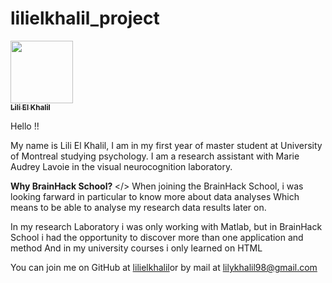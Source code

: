# lilielkhalil_project
<a href="https://github.com/lilielkhalil">
   <img src="https://avatars.githubusercontent.com/u/87989383?v=4?s=100" width="100px;" alt=""/>
   <br /><sub><b>Lili El Khalil</b></sub>
</a>

Hello !!

My name is Lili El Khalil,
I am in my first year of master student at University of Montreal studying psychology.
I am a research assistant with Marie Audrey Lavoie in the visual neurocognition laboratory.

<b> Why BrainHack School? </B>
</>
When joining the BrainHack School, i was looking farward in particular to know more about data analyses
Which means to be able to analyse my research data results later on.

In my research Laboratory i was only working with Matlab, but in BrainHack School i had the opportunity to discover more than one application and method
And in my university courses i only learned on HTML 

You can join me on GitHub at [lilielkhalil](https://github.com/lilielkhalil)or by mail at <lilykhalil98@gmail.com>
